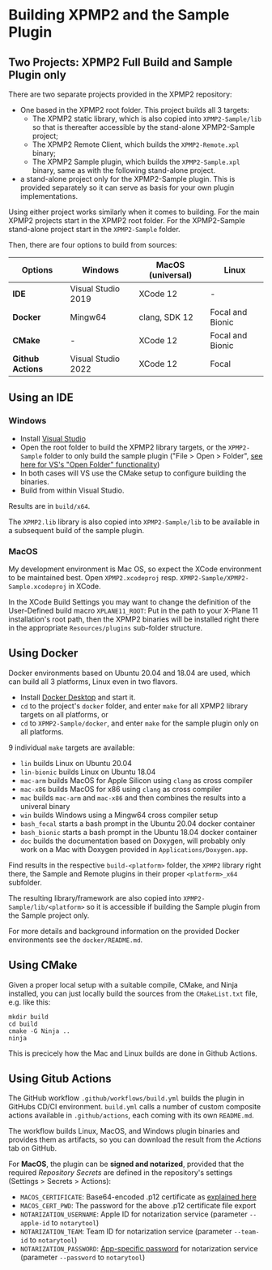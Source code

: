 # Building XPMP2 and the Sample Plugin

## Two Projects: XPMP2 Full Build and Sample Plugin only

There are two separate projects provided in the XPMP2 repository:

- One based in the XPMP2 root folder. This project builds all 3 targets:
  - The XPMP2 static library, which is also copied into
    `XPMP2-Sample/lib` so that is thereafter accessible by the stand-alone
    XPMP2-Sample project;
  - The XPMP2 Remote Client, which builds the `XPMP2-Remote.xpl` binary;
  - The XPMP2 Sample plugin, which builds the `XPMP2-Sample.xpl` binary,
    same as with the following stand-alone project.
- a stand-alone project only for the XPMP2-Sample plugin. This is provided
  separately so it can serve as basis for your own plugin implementations.

Using either project works similarly when it comes to building.
For the main XPMP2 projects start in the XPMP2 root folder.
For the XPMP2-Sample stand-alone project start in the `XPMP2-Sample` folder.

Then, there are four options to build from sources:

Options            | Windows            | MacOS (universal)   | Linux
-------------------|--------------------|---------------------|-------------------
**IDE**            | Visual Studio 2019 | XCode 12            | -
**Docker**         | Mingw64            | clang, SDK 12       | Focal and Bionic
**CMake**          | -                  | XCode 12            | Focal and Bionic
**Github Actions** | Visual Studio 2022 | XCode 12            | Focal

## Using an IDE

### Windows

- Install [Visual Studio](https://visualstudio.microsoft.com/vs/community/)
- Open the root folder to build the XPMP2 library targets,
  or the `XPMP2-Sample` folder to only build the sample plugin
  ("File > Open > Folder", [see here for VS's "Open Folder" functionality](https://docs.microsoft.com/en-us/cpp/build/open-folder-projects-cpp?view=vs-2019))
- In both cases will VS use the CMake setup to configure building the binaries.
- Build from within Visual Studio.

Results are in `build/x64`.

The `XPMP2.lib` library is also copied into `XPMP2-Sample/lib` to be available in a subsequent build
of the sample plugin.

### MacOS

My development environment is Mac OS, so expect the XCode environment to be
maintained best. Open `XPMP2.xcodeproj` resp.
`XPMP2-Sample/XPMP2-Sample.xcodeproj` in XCode.

In the XCode Build Settings you may want to change the definition
of the User-Defined build macro `XPLANE11_ROOT`: Put in the path to your
X-Plane 11 installation's root path, then the XPMP2 binaries will be
installed right there in the appropriate `Resources/plugins` sub-folder
structure.

## Using Docker

Docker environments based on Ubuntu 20.04 and 18.04 are used,
which can build all 3 platforms, Linux even in two flavors.

- Install [Docker Desktop](https://www.docker.com/products/docker-desktop) and start it.
- `cd` to the project's `docker` folder, and enter `make` for all
  XPMP2 library targets on all platforms, or
- `cd` to `XPMP2-Sample/docker`, and enter `make` for the sample plugin only
  on all platforms.

9 individual `make` targets are available:

- `lin` builds Linux on Ubuntu 20.04
- `lin-bionic` builds Linux on Ubuntu 18.04
- `mac-arm` builds MacOS for Apple Silicon using `clang` as cross compiler
- `mac-x86` builds MacOS for x86 using `clang` as cross compiler
- `mac` builds `mac-arm` and `mac-x86` and then combines the results into a univeral binary
- `win` builds Windows using a Mingw64 cross compiler setup
- `bash_focal` starts a bash prompt in the Ubuntu 20.04 docker container
- `bash_bionic` starts a bash prompt in the Ubuntu 18.04 docker container
- `doc` builds the documentation based on Doxygen, will probably only work on a Mac with Doxygen provided in `Applications/Doxygen.app`.

Find results in the respective `build-<platform>` folder, the `XPMP2` library right there,
the Sample and Remote plugins in their proper `<platform>_x64` subfolder.

The resulting library/framework are also copied into `XPMP2-Sample/lib/<platform>` so it is accessible if building the Sample plugin from the Sample project only.

For more details and background information on the provided Docker environments
see the `docker/README.md`.

## Using CMake

Given a proper local setup with a suitable compile, CMake, and Ninja installed,
you can just locally build the sources from the `CMakeList.txt` file,
e.g. like this:

```
mkdir build
cd build
cmake -G Ninja ..
ninja
```

This is precicely how the Mac and Linux builds are done in Github Actions.

## Using Gitub Actions

The GitHub workflow `.github/workflows/build.yml` builds the plugin in GitHubs CD/CI environment.
`build.yml` calls a number of custom composite actions available in `.github/actions`,
each coming with its own `README.md`.

The workflow builds Linux, MacOS, and Windows plugin binaries and provides them as artifacts,
so you can download the result from the _Actions_ tab on GitHub.

For **MacOS**, the plugin can be **signed and notarized**, provided that the required _Repository Secrets_ are defined in the repository's settings
(Settings > Secrets > Actions):
- `MACOS_CERTIFICATE`: Base64-encoded .p12 certificate as
  [explained here](https://localazy.com/blog/how-to-automatically-sign-macos-apps-using-github-actions#lets-get-started)
- `MACOS_CERT_PWD`: The password for the above .p12 certificate file export
- `NOTARIZATION_USERNAME`: Apple ID for notarization service (parameter `--apple-id` to `notarytool`)
- `NOTARIZATION_TEAM`: Team ID for notarization service (parameter `--team-id` to `notarytool`)
- `NOTARIZATION_PASSWORD`: [App-specific password](https://support.apple.com/en-gb/HT204397) for notarization service (parameter `--password` to `notarytool`)
